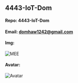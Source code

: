 ## 4443-IoT-Dom
#### Repo: 4443-IoT-Dom
#### Email: domhaw1242@gmail.com
#### Img:
![MEE](https://avatars.githubusercontent.com/u/122930741?v=4)
#### Avatar:
![Avatar](https://user-images.githubusercontent.com/111944626/186937368-6809ad5a-9fa8-44e5-8f1d-384e9f4c313d.png)
